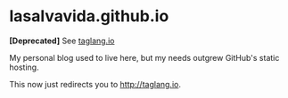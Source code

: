 # lasalvavida.github.io
**[Deprecated]** See [taglang.io](https://github.com/lasalvavida/taglang.io)

My personal blog used to live here, but my needs outgrew GitHub's static hosting.

This now just redirects you to http://taglang.io.

